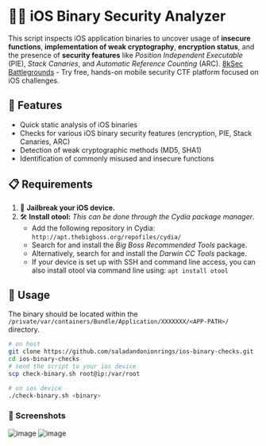 # 🕵️‍♂️ iOS Binary Security Analyzer

This script inspects iOS application binaries to uncover usage of **insecure functions**, **implementation of weak cryptography**, **encryption status**, and the presence of **security features** like *Position Independent Executable* (PIE), *Stack Canaries*, and *Automatic Reference Counting* (ARC). 
[8kSec Battlegrounds](https://8ksec.io/battle/) - Try free, hands-on mobile security CTF platform focused on iOS challenges.

## 🌟 Features
* Quick static analysis of iOS binaries
* Checks for various iOS binary security features (encryption, PIE, Stack Canaries, ARC)
* Detection of weak cryptographic methods (MD5, SHA1)
* Identification of commonly misused and insecure functions

## 📋 Requirements

1. 📲 **Jailbreak your iOS device.**
2. 🛠️ **Install otool:** *This can be done through the Cydia package manager*. 
   - Add the following repository in Cydia: `http://apt.thebigboss.org/repofiles/cydia/`
   - Search for and install the *Big Boss Recommended Tools* package.
   - Alternatively, search for and install the *Darwin CC Tools* package.
   - If your device is set up with SSH and command line access, you can also install otool via command line using: `apt install otool`

## 🚀 Usage 

The binary should be located within the `/private/var/containers/Bundle/Application/XXXXXXX/<APP-PATH>/` directory.

```bash
# on host
git clone https://github.com/saladandonionrings/ios-binary-checks.git
cd ios-binary-checks
# send the script to your ios device
scp check-binary.sh root@ip:/var/root

# on ios device
./check-binary.sh <binary>
```

### 📸 Screenshots
![image](https://github.com/saladandonionrings/iOS-Binary-Security-Analyzer/assets/61053314/c9e5698a-7b12-43f5-ba47-f1a887ad57f4)
![image](https://github.com/saladandonionrings/iOS-Binary-Security-Analyzer/assets/61053314/b3e8dcf3-4445-48b8-b3fd-017e7af23886)



